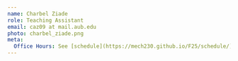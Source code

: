 ```yaml
---
name: Charbel Ziade
role: Teaching Assistant
email: caz09 at mail.aub.edu
photo: charbel_ziade.png
meta:
  Office Hours: See [schedule](https://mech230.github.io/F25/schedule/).
---
```

